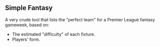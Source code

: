 ## Simple Fantasy

A very crude tool that lists the "perfect team" for a Premier League fantasy gameweek, based on:
- The estimated "difficulty" of each fixture.
- Players' form.
